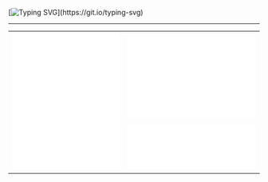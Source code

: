 [![Typing SVG](https://readme-typing-svg.herokuapp.com?font=Fira+Code&pause=100&color=fe448f&center=true&vCenter=true&width=1000&lines=welcome;https://sxck.me;)](https://git.io/typing-svg)
<hr/>
<div align="center">
 <table>
   <tr>
     <td rowspan=2> <img src="https://github.com/sxck36/sxck36/blob/main/github-metrics.svg" /> </td>
     <td> 
	     <img src="https://github.com/sxck36/sxck36/blob/main/metrics.plugin.isocalendar.fullyear.svg" /> 
     </td>
   </tr>
	<tr>
		<td><img src="https://github.com/sxck36/sxck36/blob/main/metrics.plugin.languages.svg" /></td> 
	</tr>
 </table>
</div>
